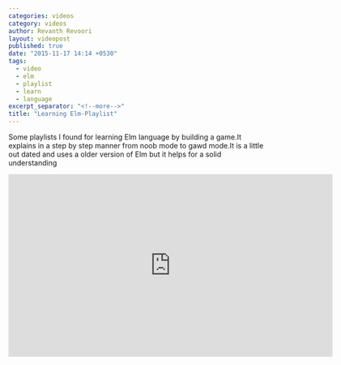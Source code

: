 ```yaml
---
categories: videos
category: videos
author: Revanth Revoori
layout: videopost
published: true
date: "2015-11-17 14:14 +0530"
tags: 
  - video
  - elm
  - playlist
  - learn
  - language
excerpt_separator: "<!--more-->"
title: "Learning Elm-Playlist"
---
```



<div><p>Some playlists I found for learning Elm language by building a game.It explains in a step by step manner from noob mode to gawd mode.It is a little out dated and uses a older version of Elm but it helps for a solid understanding</p></div>
<div class="video">
<iframe width="640" height="360" src="https://www.youtube.com/embed/videoseries?list=PLtdCJGSpculbDT_p4ED9oLTJQrzoM1QEL" frameborder="0" allowfullscreen></iframe>
</div>
<!--more-->
